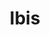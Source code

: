 ---
title: 'Ibis '
link: 'https://github.com/erebe/personal-server'
summary: 'Guía para crear un servidor personal con K8s, SOPS, GPG, DNS.'
tags: ['back-end', 'full-stack']
---